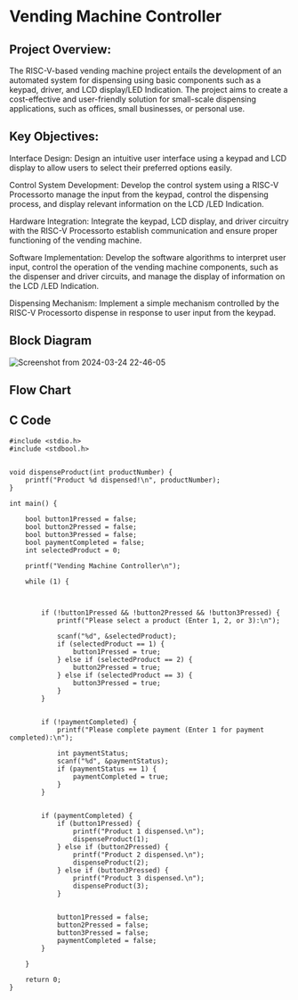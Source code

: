 # Vending Machine Controller

## Project Overview:

The RISC-V-based vending machine project entails the development of an automated system for dispensing  using basic components such as a keypad, driver, and LCD display/LED Indication. The project aims to create a cost-effective and user-friendly solution for small-scale  dispensing applications, such as offices, small businesses, or personal use.

## Key Objectives:

Interface Design: Design an intuitive user interface using a keypad and LCD display to allow users to select their preferred  options easily.

Control System Development: Develop the control system using a RISC-V  Processorto manage the input from the keypad, control the  dispensing process, and display relevant information on the LCD /LED Indication.

Hardware Integration: Integrate the keypad, LCD display, and driver circuitry with the RISC-V  Processorto establish communication and ensure proper functioning of the  vending machine.

Software Implementation: Develop the software algorithms to interpret user input, control the operation of the vending machine components, such as the  dispenser and driver circuits, and manage the display of information on the LCD /LED Indication.

 Dispensing Mechanism: Implement a simple mechanism controlled by the RISC-V  Processorto dispense  in response to user input from the keypad.

## Block Diagram

![Screenshot from 2024-03-24 22-46-05](https://github.com/LRAJA33/RISCV-HDP/assets/105126037/be71fb00-1a99-4b22-826a-c2d6c8a57cf1)


## Flow Chart



## C Code

```
#include <stdio.h>
#include <stdbool.h>


void dispenseProduct(int productNumber) {
    printf("Product %d dispensed!\n", productNumber);
}

int main() {

    bool button1Pressed = false;
    bool button2Pressed = false;
    bool button3Pressed = false;
    bool paymentCompleted = false;
    int selectedProduct = 0;

    printf("Vending Machine Controller\n");

    while (1) {



        if (!button1Pressed && !button2Pressed && !button3Pressed) {
            printf("Please select a product (Enter 1, 2, or 3):\n");

            scanf("%d", &selectedProduct);
            if (selectedProduct == 1) {
                button1Pressed = true;
            } else if (selectedProduct == 2) {
                button2Pressed = true;
            } else if (selectedProduct == 3) {
                button3Pressed = true;
            }
        }


        if (!paymentCompleted) {
            printf("Please complete payment (Enter 1 for payment completed):\n");

            int paymentStatus;
            scanf("%d", &paymentStatus);
            if (paymentStatus == 1) {
                paymentCompleted = true;
            }
        }


        if (paymentCompleted) {
            if (button1Pressed) {
                printf("Product 1 dispensed.\n");
                dispenseProduct(1);
            } else if (button2Pressed) {
                printf("Product 2 dispensed.\n");
                dispenseProduct(2);
            } else if (button3Pressed) {
                printf("Product 3 dispensed.\n");
                dispenseProduct(3);
            }


            button1Pressed = false;
            button2Pressed = false;
            button3Pressed = false;
            paymentCompleted = false;
        }

    }

    return 0;
}


```

